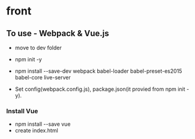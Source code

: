 # front

## To use - Webpack & Vue.js

* move to dev folder
* npm init -y
* npm install --save-dev webpack babel-loader babel-preset-es2015 babel-core live-server

* Set config(webpack.config.js), package.json(it provied from npm init -y).

### Install Vue

* npm install --save vue
* create index.html
